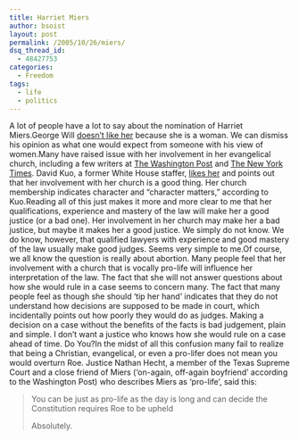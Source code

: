 ```yaml
---
title: Harriet Miers
author: bsoist
layout: post
permalink: /2005/10/26/miers/
dsq_thread_id:
  - 48427753
categories:
  - Freedom
tags:
  - life
  - politics
---
```

A lot of people have a lot to say about the nomination of Harriet Miers.George Will [doesn&#8217;t like her][1] because she is a woman. We can dismiss his opinion as what one would expect from someone with his view of women.Many have raised issue with her involvement in her evangelical church, including a few writers at [The Washington Post][2] and [The New York Times][3]. David Kuo, a former White House staffer, [ likes her][4] and points out that her involvement with her church is a good thing. Her church membership indicates character and &#8220;character matters,&#8221; according to Kuo.Reading all of this just makes it more and more clear to me that her qualifications, experience and mastery of the law will make her a good justice (or a bad one). Her involvement in her church may make her a bad justice, but maybe it makes her a good justice. We simply do not know. We do know, however, that qualified lawyers with experience and good mastery of the law usually make good judges. Seems very simple to me.Of course, we all know the question is really about abortion. Many people feel that her involvement with a church that is vocally pro-life will influence her interpretation of the law. The fact that she will not answer questions about how she would rule in a case seems to concern many. The fact that many people feel as though she should &#8216;tip her hand&#8217; indicates that they do not understand how decisions are supposed to be made in court, which incidentally points out how poorly they would do as judges. Making a decision on a case without the benefits of the facts is bad judgement, plain and simple. I don&#8217;t want a justice who knows how she would rule on a case ahead of time. Do You?In the midst of all this confusion many fail to realize that being a Christian, evangelical, or even a pro-lifer does not mean you would overturn Roe. Justice Nathan Hecht, a member of the Texas Supreme Court and a close friend of Miers (&#8216;on-again, off-again boyfriend&#8217; according to the Washington Post) who describes Miers as &#8216;pro-life&#8217;, said this:  


> You can be just as pro-life as the day is long and can decide the Constitution requires Roe to be upheld</p>
Absolutely.

 [1]: http://www.washingtonpost.com/wp-dyn/content/article/2005/10/04/AR2005100400954.html
 [2]: http://www.washingtonpost.com/wp-dyn/content/article/2005/10/04/AR2005100401765.html
 [3]: http://www.nytimes.com/2005/10/05/politics/politicsspecial1/05miers.html?hp&ex=1128484800&en=572c2c837182ce54&ei=5094&partner=homepage&oref=login
 [4]: http://www.beliefnet.com/story/176/story_17641_1.html
